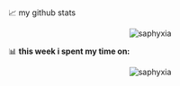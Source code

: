 
📈 my github stats

<p align="center"> <img src="https://github-readme-stats.vercel.app/api?username=saphyxia&count_private=true&theme=buefy&show_icons=true" alt="saphyxia" />

📊 **this week i spent my time on:**

<p align="center"> <img src="https://github-readme-stats.vercel.app/api/top-langs/?username=saphyxia&layout=compact" alt="saphyxia" />
